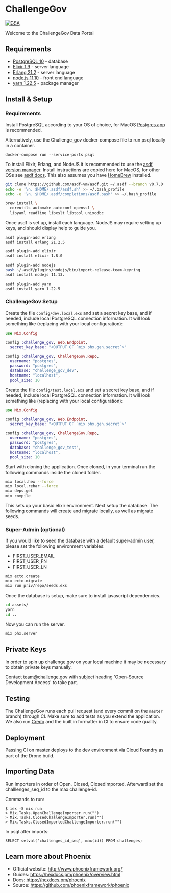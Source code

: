 # ChallengeGov

[![GSA](https://circleci.com/gh/GSA/Challenge_gov.svg?style=svg)](https://app.circleci.com/pipelines/github/GSA/Challenge_gov)

Welcome to the ChallengeGov Data Portal

## Requirements

- [PostgreSQL 10](https://www.postgresql.org/) - database
- [Elixir 1.9](https://elixir-lang.org) - server language
- [Erlang 21.2](https://www.erlang.org/) - server language
- [node.js 11.10](https://nodejs.org/en/) - front end language
- [yarn 1.22.5](https://yarnpkg.com/) - package manager

## Install & Setup

### Requirements

Install PostgreSQL according to your OS of choice, for MacOS [Postgres.app](https://postgresapp.com/) is recommended.

Alternatively, use the Challenge_gov docker-compose file to run psql locally in a container.

```cd docker
docker-compose run --service-ports psql
```


To install Elixir, Erlang, and NodeJS it is recommended to use the [asdf version manager](https://asdf-vm.com/#/). Install instructions are copied here for MacOS, for other OSs see [asdf docs](https://asdf-vm.com/#/core-manage-asdf-vm). This also assumes you have [HomeBrew](https://brew.sh/) installed.

```bash
git clone https://github.com/asdf-vm/asdf.git ~/.asdf --branch v0.7.0
echo -e '\n. $HOME/.asdf/asdf.sh' >> ~/.bash_profile
echo -e '\n. $HOME/.asdf/completions/asdf.bash' >> ~/.bash_profile

brew install \
  coreutils automake autoconf openssl \
  libyaml readline libxslt libtool unixodbc
```

Once asdf is set up, install each language. NodeJS may require setting up keys, and should display help to guide you.

```bash
asdf plugin-add erlang
asdf install erlang 21.2.5

asdf plugin-add elixir
asdf install elixir 1.8.0

asdf plugin-add nodejs
bash ~/.asdf/plugins/nodejs/bin/import-release-team-keyring
asdf install nodejs 11.13.

asdf plugin-add yarn 
asdf install yarn 1.22.5

```

### ChallengeGov Setup

Create the file `config/dev.local.exs` and set a secret key base, and if needed, include local PostgreSQL connection information.
It will look something like (replacing with your local configuration):

```elixir
use Mix.Config

config :challenge_gov, Web.Endpoint,
  secret_key_base: "<OUTPUT OF `mix phx.gen.secret`>"

config :challenge_gov, ChallengeGov.Repo,
  username: "postgres",
  password: "postgres",
  database: "challenge_gov_dev",
  hostname: "localhost",
  pool_size: 10
```

Create the file `config/test.local.exs` and set a secret key base, and if needed, include local PostgreSQL connection information.
It will look something like (replacing with your local configuration):

```elixir
use Mix.Config

config :challenge_gov, Web.Endpoint,
  secret_key_base: "<OUTPUT OF `mix phx.gen.secret`>"

config :challenge_gov, ChallengeGov.Repo,
  username: "postgres",
  password: "postgres",
  database: "challenge_gov_test",
  hostname: "localhost",
  pool_size: 10
```

Start with cloning the application. Once cloned, in your terminal run the following commands inside the cloned folder.

```bash
mix local.hex --force
mix local.rebar --force
mix deps.get
mix compile
```

This sets up your basic elixir environment. Next setup the database. The following commands will create and migrate locally, as well as migrate seeds.

### Super-Admin (optional)
If you would like to seed the database with a default super-admin user, please set the following environment variables:

- FIRST_USER_EMAIL
- FIRST_USER_FN
- FIRST_USER_LN

```bash
mix ecto.create
mix ecto.migrate
mix run priv/repo/seeds.exs
```

Once the database is setup, make sure to install javascript dependencies.

```bash
cd assets/
yarn
cd ..
```

Now you can run the server.

```bash
mix phx.server
```

## Private Keys

In order to spin up challenge.gov on your local machine it may be necessary to obtain private keys manually.

Contact [team@challenge.gov](team@challenge.gov) with subject heading 'Open-Source Development Access' to take part.

## Testing

The ChallengeGov runs each pull request (and every commit on the `master` branch) through CI. Make sure to add tests as you extend the application. We also run [Credo](https://github.com/rrrene/credo) and the built in formatter in CI to ensure code quality.

## Deployment

Passing CI on master deploys to the dev environment via Cloud Foundry as part of the Drone build.

## Importing Data

Run importers in order of Open, Closed, ClosedImported. Afterward set the challlenges_seq_id to the max challenge-id.

Commands to run:

```
$ iex -S mix run
> Mix.Tasks.OpenChallengeImporter.run("")
> Mix.Tasks.ClosedChallengeImporter.run("")
> Mix.Tasks.ClosedImportedChallengeImporter.run("")
```

In psql after imports:

```
SELECT setval('challenges_id_seq', max(id)) FROM challenges;
```

## Learn more about Phoenix

  * Official website: http://www.phoenixframework.org/
  * Guides: https://hexdocs.pm/phoenix/overview.html
  * Docs: https://hexdocs.pm/phoenix
  * Source: https://github.com/phoenixframework/phoenix
